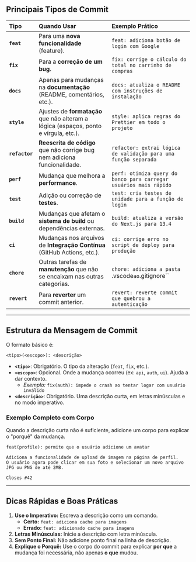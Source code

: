 ## Principais Tipos de Commit

| Tipo           | Quando Usar                                                                          | Exemplo Prático                                                   |
| :------------- | :----------------------------------------------------------------------------------- | :---------------------------------------------------------------- |
| **`feat`**     | Para uma **nova funcionalidade** (feature).                                          | `feat: adiciona botão de login com Google`                        |
| **`fix`**      | Para a **correção de um bug**.                                                       | `fix: corrige o cálculo do total no carrinho de compras`          |
| **`docs`**     | Apenas para mudanças na **documentação** (README, comentários, etc.).                | `docs: atualiza o README com instruções de instalação`            |
| **`style`**    | Ajustes de **formatação** que não alteram a lógica (espaços, ponto e vírgula, etc.). | `style: aplica regras do Prettier em todo o projeto`              |
| **`refactor`** | **Reescrita de código** que não corrige bug nem adiciona funcionalidade.             | `refactor: extrai lógica de validação para uma função separada`   |
| **`perf`**     | Mudança que melhora a **performance**.                                               | `perf: otimiza query do banco para carregar usuários mais rápido` |
| **`test`**     | Adição ou correção de **testes**.                                                    | `test: cria testes de unidade para a função de login`             |
| **`build`**    | Mudanças que afetam o **sistema de build** ou dependências externas.                 | `build: atualiza a versão do Next.js para 13.4`                   |
| **`ci`**       | Mudanças nos arquivos de **Integração Contínua** (GitHub Actions, etc.).             | `ci: corrige erro no script de deploy para produção`              |
| **`chore`**    | Outras tarefas de **manutenção** que não se encaixam nas outras categorias.          | `chore: adiciona a pasta `.vscode`ao`.gitignore``                 |
| **`revert`**   | Para **reverter** um commit anterior.                                                | `revert: reverte commit que quebrou a autenticação`               |

---

## Estrutura da Mensagem de Commit

O formato básico é:

```
<tipo>(<escopo>): <descrição>
```

- **`<tipo>`**: Obrigatório. O tipo da alteração (`feat`, `fix`, etc.).
- **`<escopo>`**: Opcional. Onde a mudança ocorreu (ex: `api`, `auth`, `ui`). Ajuda a dar contexto.
  - _Exemplo:_ `fix(auth): impede o crash ao tentar logar com usuário inválido`
- **`<descrição>`**: Obrigatório. Uma descrição curta, em letras minúsculas e no modo imperativo.

### Exemplo Completo com Corpo

Quando a descrição curta não é suficiente, adicione um corpo para explicar o "porquê" da mudança.

```
feat(profile): permite que o usuário adicione um avatar

Adiciona a funcionalidade de upload de imagem na página de perfil.
O usuário agora pode clicar em sua foto e selecionar um novo arquivo
JPG ou PNG de até 2MB.

Closes #42
```

---

## Dicas Rápidas e Boas Práticas

1.  **Use o Imperativo:** Escreva a descrição como um comando.
    - **Certo:** `feat: adiciona cache para imagens`
    - **Errado:** `feat: adicionado cache para imagens`
2.  **Letras Minúsculas:** Inicie a descrição com letra minúscula.
3.  **Sem Ponto Final:** Não adicione ponto final na linha de descrição.
4.  **Explique o Porquê:** Use o corpo do commit para explicar **por que** a mudança foi necessária, não apenas **o que** mudou.
